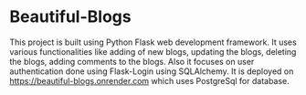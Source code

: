 # Beautiful-Blogs
This project is built using Python Flask web development framework. It uses various functionalities like adding of new blogs, updating the blogs, deleting the blogs, adding comments to the blogs.
Also it focuses on user authentication done using Flask-Login using SQLAlchemy. It is deployed on https://beautiful-blogs.onrender.com which uses PostgreSql for database.
